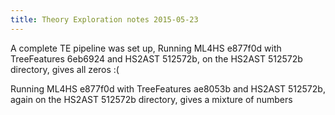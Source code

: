 ```yaml
---
title: Theory Exploration notes 2015-05-23
---
```


A complete TE pipeline was set up,
Running ML4HS e877f0d with TreeFeatures 6eb6924 and HS2AST 512572b,
on the HS2AST 512572b directory, gives all zeros :(

Running ML4HS e877f0d with TreeFeatures ae8053b and HS2AST 512572b,
again on the HS2AST 512572b directory, gives a mixture of numbers

